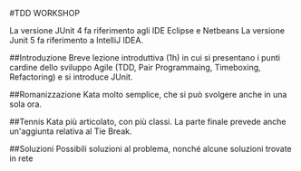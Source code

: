 #TDD WORKSHOP 



La versione JUnit 4 fa riferimento agli IDE Eclipse e Netbeans
La versione Junit 5 fa riferimento a IntelliJ IDEA.

##Introduzione
Breve lezione introduttiva (1h) in cui si presentano i punti cardine dello sviluppo Agile (TDD, Pair Programmaing, Timeboxing, Refactoring) e si introduce JUnit. 

##Romanizzazione 
Kata molto semplice, che si può svolgere anche in una sola ora. 


##Tennis
Kata più articolato, con più classi. La parte finale prevede anche un'aggiunta relativa al Tie Break.


##Soluzioni
Possibili soluzioni al problema, nonché alcune soluzioni trovate in rete


